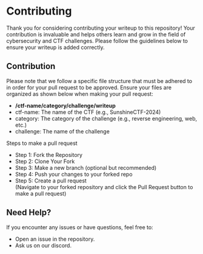 # Contributing 
Thank you for considering contributing your writeup to this repository! Your contribution is invaluable and helps others learn and grow in the field of cybersecurity and CTF challenges. Please follow the guidelines below to ensure your writeup is added correctly.

## Contribution 
Please note that we follow a specific file structure that must be adhered to in order for your pull request to be approved. Ensure your files are organized as shown below when making your pull request: <br>
- **/ctf-name/category/challenge/writeup** <br>
- ctf-name: The name of the CTF (e.g., SunshineCTF-2024) <br>
- category: The category of the challenge (e.g., reverse engineering, web, etc.) <br>
- challenge: The name of the challenge <br>

Steps to make a pull request
- Step 1: Fork the Repository <br>
- Step 2: Clone Your Fork <br>
- Step 3: Make a new branch (optional but recommended) <br> 
- Step 4: Push your changes to your forked repo <br>
- Step 5: Create a pull request <br>
(Navigate to your forked repository and click the Pull Request button to make a pull request)


## Need Help?
If you encounter any issues or have questions, feel free to:

- Open an issue in the repository. <br>
- Ask us on our discord.
